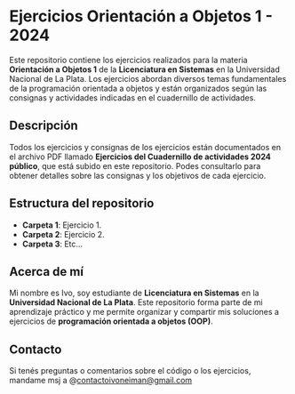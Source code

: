 # Ejercicios Orientación a Objetos 1 - 2024

Este repositorio contiene los ejercicios realizados para la materia **Orientación a Objetos 1** de la **Licenciatura en Sistemas** en la Universidad Nacional de La Plata. Los ejercicios abordan diversos temas fundamentales de la programación orientada a objetos y están organizados según las consignas y actividades indicadas en el cuadernillo de actividades.

## Descripción

Todos los ejercicios y consignas de los ejercicios están documentados en el archivo PDF llamado **Ejercicios del Cuadernillo de actividades 2024 público**, que está subido en este repositorio. Podes consultarlo para obtener detalles sobre las consignas y los objetivos de cada ejercicio.

## Estructura del repositorio

- **Carpeta 1**: Ejercicio 1.
- **Carpeta 2**: Ejercicio 2.
- **Carpeta 3**: Etc...

## Acerca de mí

Mi nombre es Ivo, soy estudiante de **Licenciatura en Sistemas** en la **Universidad Nacional de La Plata**. Este repositorio forma parte de mi aprendizaje práctico y me permite organizar y compartir mis soluciones a ejercicios de **programación orientada a objetos (OOP)**.

## Contacto

Si tenés preguntas o comentarios sobre el código o los ejercicios, mandame msj a @contactoivoneiman@gmail.com
